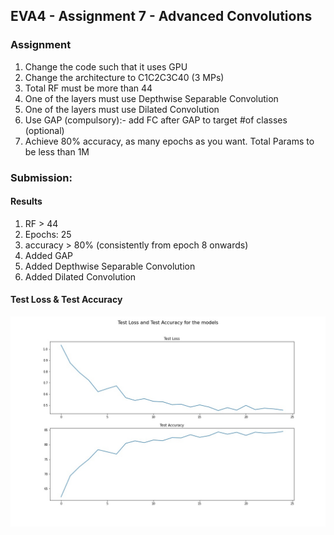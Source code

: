 ## EVA4 - Assignment 7 - Advanced Convolutions

### Assignment

1. Change the code such that it uses GPU
2. Change the architecture to C1C2C3C40 (3 MPs)
3. Total RF must be more than 44
4. One of the layers must use Depthwise Separable Convolution
5. One of the layers must use Dilated Convolution
6. Use GAP (compulsory):- add FC after GAP to target #of classes (optional)
7. Achieve 80% accuracy, as many epochs as you want. Total Params to be less than 1M

### Submission:

#### Results

1. RF > 44
2. Epochs: 25
3. accuracy > 80% (consistently from epoch 8 onwards)
4. Added GAP
5. Added Depthwise Separable Convolution
6. Added Dilated Convolution

#### Test Loss & Test Accuracy
<img src="https://github.com/aswa09/EVA-4/blob/master/S7/acc_vs_loss_s7.jpg">
